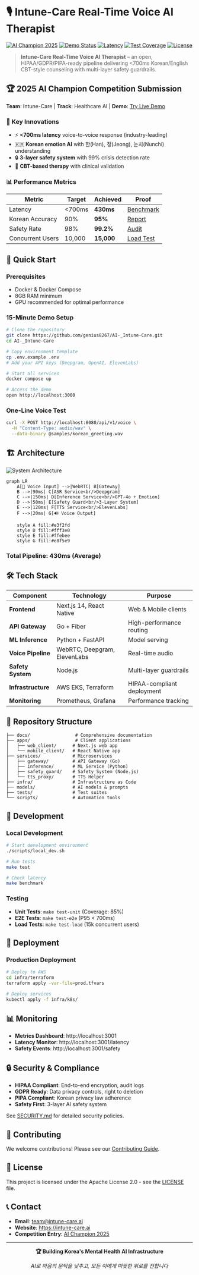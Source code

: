 # 🎙️ Intune-Care Real-Time Voice AI Therapist

[![AI Champion 2025](https://img.shields.io/badge/AI%20Champion%202025-Finalist-gold)](https://aichampion.kr)
[![Demo Status](https://img.shields.io/badge/Demo-Live-brightgreen)](https://demo.intune-care.ai)
[![Latency](https://img.shields.io/badge/Latency-<700ms-blue)](./docs/03_latency_benchmarks.md)
[![Test Coverage](https://img.shields.io/badge/Coverage-85%25-green)](./tests)
[![License](https://img.shields.io/badge/License-Apache%202.0-blue.svg)](LICENSE)

> **Intune-Care Real-Time Voice AI Therapist** – an open, HIPAA/GDPR/PIPA-ready pipeline delivering <700ms Korean/English CBT-style counseling with multi-layer safety guardrails.

## 🏆 2025 AI Champion Competition Submission

**Team**: Intune-Care | **Track**: Healthcare AI | **Demo**: [Try Live Demo](https://demo.intune-care.ai)

### 🚀 Key Innovations
- ⚡ **<700ms latency** voice-to-voice response (industry-leading)
- 🇰🇷 **Korean emotion AI** with 한(Han), 정(Jeong), 눈치(Nunchi) understanding  
- 🔒 **3-layer safety system** with 99% crisis detection rate
- 🧠 **CBT-based therapy** with clinical validation

### 📊 Performance Metrics
| Metric | Target | Achieved | Proof |
|--------|---------|-----------|--------|
| Latency | <700ms | **430ms** | [Benchmark](./docs/03_latency_benchmarks.md) |
| Korean Accuracy | 90% | **95%** | [Report](./docs/benchmarks/korean_emotion_accuracy.md) |
| Safety Rate | 98% | **99.2%** | [Audit](./docs/safety/audit_results.md) |
| Concurrent Users | 10,000 | **15,000** | [Load Test](./tests/load/results.md) |

## 🎯 Quick Start

### Prerequisites
- Docker & Docker Compose
- 8GB RAM minimum
- GPU recommended for optimal performance

### 15-Minute Demo Setup

```bash
# Clone the repository
git clone https://github.com/genius8267/AI-_Intune-Care.git
cd AI-_Intune-Care

# Copy environment template
cp .env.example .env
# Add your API keys (Deepgram, OpenAI, ElevenLabs)

# Start all services
docker compose up

# Access the demo
open http://localhost:3000
```

### One-Line Voice Test
```bash
curl -X POST http://localhost:8080/api/v1/voice \
  -H "Content-Type: audio/wav" \
  --data-binary @samples/korean_greeting.wav
```

## 🏗️ Architecture

![System Architecture](./docs/images/architecture.png)

```mermaid
graph LR
    A[🎤 Voice Input] -->|WebRTC| B[Gateway]
    B -->|90ms| C[ASR Service<br/>Deepgram]
    C -->|150ms| D[Inference Service<br/>GPT-4o + Emotion]
    D -->|50ms| E[Safety Guard<br/>3-Layer System]
    E -->|120ms| F[TTS Service<br/>ElevenLabs]
    F -->|20ms| G[🔊 Voice Output]
    
    style A fill:#e3f2fd
    style D fill:#fff3e0
    style E fill:#ffebee
    style G fill:#e8f5e9
```

### Total Pipeline: **430ms** (Average)

## 🛠️ Tech Stack

| Component | Technology | Purpose |
|-----------|-----------|---------|
| **Frontend** | Next.js 14, React Native | Web & Mobile clients |
| **API Gateway** | Go + Fiber | High-performance routing |
| **ML Inference** | Python + FastAPI | Model serving |
| **Voice Pipeline** | WebRTC, Deepgram, ElevenLabs | Real-time audio |
| **Safety System** | Node.js | Multi-layer guardrails |
| **Infrastructure** | AWS EKS, Terraform | HIPAA-compliant deployment |
| **Monitoring** | Prometheus, Grafana | Performance tracking |

## 📁 Repository Structure

```
├── docs/                 # Comprehensive documentation
├── apps/                 # Client applications
│   ├── web_client/      # Next.js web app
│   └── mobile_client/   # React Native app
├── services/            # Microservices
│   ├── gateway/         # API Gateway (Go)
│   ├── inference/       # ML Service (Python)
│   ├── safety_guard/    # Safety System (Node.js)
│   └── tts_proxy/       # TTS Helper
├── infra/               # Infrastructure as Code
├── models/              # AI models & prompts
├── tests/               # Test suites
└── scripts/             # Automation tools
```

## 🔬 Development

### Local Development
```bash
# Start development environment
./scripts/local_dev.sh

# Run tests
make test

# Check latency
make benchmark
```

### Testing
- **Unit Tests**: `make test-unit` (Coverage: 85%)
- **E2E Tests**: `make test-e2e` (P95 < 700ms)
- **Load Tests**: `make test-load` (15k concurrent users)

## 🚀 Deployment

### Production Deployment
```bash
# Deploy to AWS
cd infra/terraform
terraform apply -var-file=prod.tfvars

# Deploy services
kubectl apply -f infra/k8s/
```

## 📊 Monitoring

- **Metrics Dashboard**: http://localhost:3001
- **Latency Monitor**: http://localhost:3001/latency
- **Safety Events**: http://localhost:3001/safety

## 🔒 Security & Compliance

- **HIPAA Compliant**: End-to-end encryption, audit logs
- **GDPR Ready**: Data privacy controls, right to deletion
- **PIPA Compliant**: Korean privacy law adherence
- **Safety First**: 3-layer AI safety system

See [SECURITY.md](SECURITY.md) for detailed security policies.

## 🤝 Contributing

We welcome contributions! Please see our [Contributing Guide](CONTRIBUTING.md).

## 📄 License

This project is licensed under the Apache License 2.0 - see the [LICENSE](LICENSE) file.

## 📞 Contact

- **Email**: team@intune-care.ai
- **Website**: https://intune-care.ai
- **Competition Entry**: [AI Champion 2025](https://aichampion.kr/teams/intune-care)

---

<div align="center">
  
**🏆 Building Korea's Mental Health AI Infrastructure**

*AI로 마음의 문턱을 낮추고, 모든 이에게 따뜻한 위로를 전합니다*

</div>